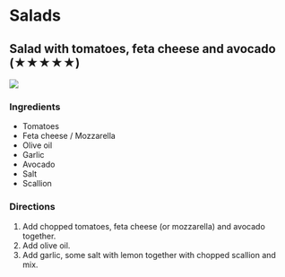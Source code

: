 # Salads
## Salad with tomatoes, feta cheese and avocado (★★★★★)
![](https://i.imgur.com/SBbz0B2.png)

### Ingredients
- Tomatoes
- Feta cheese / Mozzarella
- Olive oil
- Garlic
- Avocado
- Salt
- Scallion

### Directions
1. Add chopped tomatoes, feta cheese (or mozzarella) and avocado together.
2. Add olive oil.
3. Add garlic, some salt with lemon together with chopped scallion and mix.